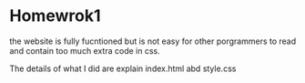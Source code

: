 # Homewrok1
the website is fully fucntioned but is not easy for other porgrammers to read and contain too much extra code in css.

The details of what I did are explain index.html abd style.css
